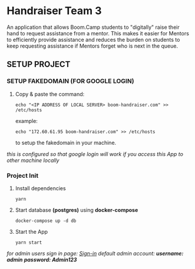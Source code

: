 # Handraiser Team 3

An application that allows Boom.Camp students to "digitally" raise their hand to
request assistance from a mentor. This makes it easier for Mentors to
efficiently provide assistance and reduces the burden on students to keep
requesting assistance if Mentors forget who is next in the queue.

## SETUP PROJECT

### SETUP FAKEDOMAIN (FOR GOOGLE LOGIN)

1. Copy & paste the command:

   `echo "<IP ADDRESS OF LOCAL SERVER> boom-handraiser.com" >> /etc/hosts`

   example:

   `echo "172.60.61.95 boom-handraiser.com" >> /etc/hosts`

   to setup the fakedomain in your machine.

_this is configured so that google login will work if you access this App to other machine locally_

### Project Init

1. Install dependencies

   `yarn`

2. Start database **(postgres)** using **docker-compose**

   `docker-compose up -d db`

3. Start the App

   `yarn start`

_for admin users sign in page: [Sign-in](boom-handraiser.com:3000/admin/sign-in)_
_default admin account:_
**_username: admin_**
**_password: Admin123_**
